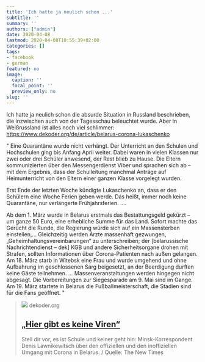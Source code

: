 ```yaml
---
title: 'Ich hatte ja neulich schon ...'
subtitle: ''
summary: ''
authors: ["admin"]
date: 2020-04-08
lastmod: 2020-04-08T10:55:39+02:00
categories: []
tags:
- facebook
- german
featured: no
image:
  caption: ''
  focal_point: ''
  preview_only: no
slug: ''
---
```

Ich hatte ja neulich schon die absurde Situation in Russland beschrieben, die inzwischen auch von der Tagesschau beleuchtet wurde. Aber in Weißrussland ist alles noch viel schlimmer: https://www.dekoder.org/de/article/belarus-corona-lukaschenko

"
Eine Quarantäne wurde nicht verhängt. Der Unterricht an den Schulen und Hochschulen ging bis Anfang April weiter. Dabei waren in vielen Klassen nur zwei oder drei Schüler anwesend, der Rest blieb zu Hause. Die Eltern kommunizierten über den Messengerdienst Viber und sprachen sich ab – mit dem Ergebnis, dass der Schulleitung manchmal Anträge auf Heimunterricht von den Eltern einer ganzen Klasse vorgelegt wurden.

Erst Ende der letzten Woche kündigte Lukaschenko an, dass er den Schülern eine Woche Ferien geben werde. Das heißt, immer noch keine Quarantäne, nur verlängerte Frühjahrsferien.
....

Ab dem 1. März wurde in Belarus erstmals das Bestattungsgeld gekürzt – um ganze 50 Euro, eine erhebliche Summe für das Land. Sofort machte das Gerücht die Runde, die Regierung würde sich auf ein Massensterben einstellen,...
Gleichzeitig werden Ärzte massenhaft gezwungen, „Geheimhaltungsvereinbarungen“ zu unterschreiben; der [belarussische Nachrichtendienst – dek] KGB und andere Sicherheitsorgane drohen mit Strafen, sollten Informationen über Corona-Patienten nach außen gelangen. 
Am 18. März starb in Witebsk eine Frau und wurde umgehend und ohne Aufbahrung im geschlossenen Sarg beigesetzt, an der Beerdigung durften keine Gäste teilnehmen.
...
Massenveranstaltungen werden hingegen nicht abgesagt. Die Vorbereitungen zur Siegesparade am 9. Mai sind im Gange. Am 19. März startete in Belarus die Fußballmeisterschaft, die Stadien sind für die Fans geöffnet.
"
> [![](https://www.dekoder.org/sites/default/files/lukaschenko-covid_social.png)](https://www.dekoder.org/de/article/belarus-corona-lukaschenko)
> dekoder.org
> ## [„Hier gibt es keine Viren“](https://www.dekoder.org/de/article/belarus-corona-lukaschenko)
>
>Stell dir vor, es ist Schule und keiner geht hin: Minsk-Korrespondent Denis Lawnikewitsch über den offiziellen und den inoffiziellen Umgang mit Corona in Belarus. / Quelle: The New Times


